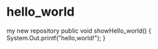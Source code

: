 # hello_world
my new repository
public void  showHello_world() {
      System.Out.printf("hello,world!");
}
